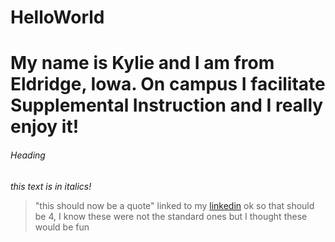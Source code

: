 # HelloWorld
# My name is Kylie and I am from Eldridge, Iowa. On campus I facilitate Supplemental Instruction and I really enjoy it!
###### Heading
_this text is in italics!_
> "this should now be a quote"
linked to my [linkedin](https://www.linkedin.com/in/kyliemmccabe/)
> ok so that should be 4, I know these were not the standard ones but I thought these would be fun
